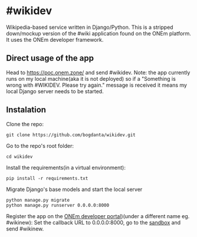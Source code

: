 
# #wikidev
Wikipedia-based service written in Django/Python.
This is a stripped down/mockup version of the #wiki application found on the ONEm platform.
It uses the ONEm developer framework.


## Direct usage of the app
Head to https://poc.onem.zone/ and send #wikidev.
Note: the app currently runs on my local machine(aka it is not deployed) so if a "Something is wrong with #WIKIDEV. Please try again." message is received it means my local Django server needs to be started.



## Instalation

Clone the repo:
```
git clone https://github.com/bogdanta/wikidev.git
```

Go to the repo's root folder:
```
cd wikidev
```

Install the requirements(in a virtual environment):
```
pip install -r requirements.txt
```

Migrate Django's base models and start the local server
```
python manage.py migrate
python manage.py runserver 0.0.0.0:8000
```

Register the app on the [ONEm developer portal](https://developer-portal-poc.onem.zone/))(under a different name eg. #wikinew):
Set the callback URL to 0.0.0.0:8000, go to the [sandbox](https://poc.onem.zone/) and send #wikinew.



